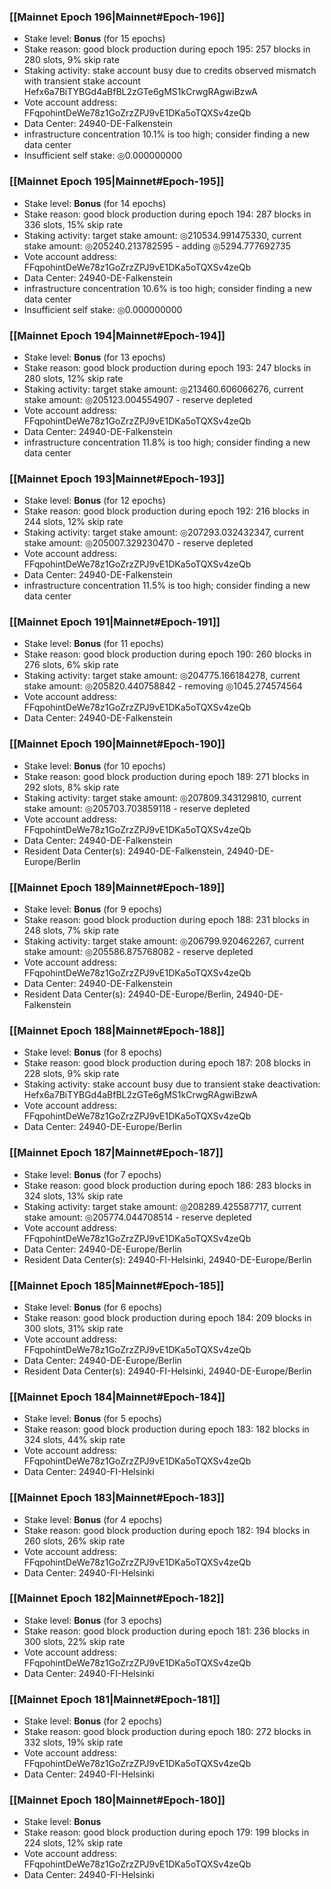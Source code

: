 ### [[Mainnet Epoch 196|Mainnet#Epoch-196]]
* Stake level: **Bonus** (for 15 epochs)
* Stake reason: good block production during epoch 195: 257 blocks in 280 slots, 9% skip rate
* Staking activity: stake account busy due to credits observed mismatch with transient stake account Hefx6a7BiTYBGd4aBfBL2zGTe6gMS1kCrwgRAgwiBzwA
* Vote account address: FFqpohintDeWe78z1GoZrzZPJ9vE1DKa5oTQXSv4zeQb
* Data Center: 24940-DE-Falkenstein
* infrastructure concentration 10.1% is too high; consider finding a new data center
* Insufficient self stake: ◎0.000000000
### [[Mainnet Epoch 195|Mainnet#Epoch-195]]
* Stake level: **Bonus** (for 14 epochs)
* Stake reason: good block production during epoch 194: 287 blocks in 336 slots, 15% skip rate
* Staking activity: target stake amount: ◎210534.991475330, current stake amount: ◎205240.213782595 - adding ◎5294.777692735
* Vote account address: FFqpohintDeWe78z1GoZrzZPJ9vE1DKa5oTQXSv4zeQb
* Data Center: 24940-DE-Falkenstein
* infrastructure concentration 10.6% is too high; consider finding a new data center
* Insufficient self stake: ◎0.000000000
### [[Mainnet Epoch 194|Mainnet#Epoch-194]]
* Stake level: **Bonus** (for 13 epochs)
* Stake reason: good block production during epoch 193: 247 blocks in 280 slots, 12% skip rate
* Staking activity: target stake amount: ◎213460.606066276, current stake amount: ◎205123.004554907 - reserve depleted
* Vote account address: FFqpohintDeWe78z1GoZrzZPJ9vE1DKa5oTQXSv4zeQb
* Data Center: 24940-DE-Falkenstein
* infrastructure concentration 11.8% is too high; consider finding a new data center
### [[Mainnet Epoch 193|Mainnet#Epoch-193]]
* Stake level: **Bonus** (for 12 epochs)
* Stake reason: good block production during epoch 192: 216 blocks in 244 slots, 12% skip rate
* Staking activity: target stake amount: ◎207293.032432347, current stake amount: ◎205007.329230470 - reserve depleted
* Vote account address: FFqpohintDeWe78z1GoZrzZPJ9vE1DKa5oTQXSv4zeQb
* Data Center: 24940-DE-Falkenstein
* infrastructure concentration 11.5% is too high; consider finding a new data center
### [[Mainnet Epoch 191|Mainnet#Epoch-191]]
* Stake level: **Bonus** (for 11 epochs)
* Stake reason: good block production during epoch 190: 260 blocks in 276 slots, 6% skip rate
* Staking activity: target stake amount: ◎204775.166184278, current stake amount: ◎205820.440758842 - removing ◎1045.274574564
* Vote account address: FFqpohintDeWe78z1GoZrzZPJ9vE1DKa5oTQXSv4zeQb
* Data Center: 24940-DE-Falkenstein
### [[Mainnet Epoch 190|Mainnet#Epoch-190]]
* Stake level: **Bonus** (for 10 epochs)
* Stake reason: good block production during epoch 189: 271 blocks in 292 slots, 8% skip rate
* Staking activity: target stake amount: ◎207809.343129810, current stake amount: ◎205703.703859118 - reserve depleted
* Vote account address: FFqpohintDeWe78z1GoZrzZPJ9vE1DKa5oTQXSv4zeQb
* Data Center: 24940-DE-Falkenstein
* Resident Data Center(s): 24940-DE-Falkenstein, 24940-DE-Europe/Berlin
### [[Mainnet Epoch 189|Mainnet#Epoch-189]]
* Stake level: **Bonus** (for 9 epochs)
* Stake reason: good block production during epoch 188: 231 blocks in 248 slots, 7% skip rate
* Staking activity: target stake amount: ◎206799.920462267, current stake amount: ◎205586.875768082 - reserve depleted
* Vote account address: FFqpohintDeWe78z1GoZrzZPJ9vE1DKa5oTQXSv4zeQb
* Data Center: 24940-DE-Falkenstein
* Resident Data Center(s): 24940-DE-Europe/Berlin, 24940-DE-Falkenstein
### [[Mainnet Epoch 188|Mainnet#Epoch-188]]
* Stake level: **Bonus** (for 8 epochs)
* Stake reason: good block production during epoch 187: 208 blocks in 228 slots, 9% skip rate
* Staking activity: stake account busy due to transient stake deactivation: Hefx6a7BiTYBGd4aBfBL2zGTe6gMS1kCrwgRAgwiBzwA
* Vote account address: FFqpohintDeWe78z1GoZrzZPJ9vE1DKa5oTQXSv4zeQb
* Data Center: 24940-DE-Europe/Berlin
### [[Mainnet Epoch 187|Mainnet#Epoch-187]]
* Stake level: **Bonus** (for 7 epochs)
* Stake reason: good block production during epoch 186: 283 blocks in 324 slots, 13% skip rate
* Staking activity: target stake amount: ◎208289.425587717, current stake amount: ◎205774.044708514 - reserve depleted
* Vote account address: FFqpohintDeWe78z1GoZrzZPJ9vE1DKa5oTQXSv4zeQb
* Data Center: 24940-DE-Europe/Berlin
* Resident Data Center(s): 24940-FI-Helsinki, 24940-DE-Europe/Berlin
### [[Mainnet Epoch 185|Mainnet#Epoch-185]]
* Stake level: **Bonus** (for 6 epochs)
* Stake reason: good block production during epoch 184: 209 blocks in 300 slots, 31% skip rate
* Vote account address: FFqpohintDeWe78z1GoZrzZPJ9vE1DKa5oTQXSv4zeQb
* Data Center: 24940-DE-Europe/Berlin
* Resident Data Center(s): 24940-FI-Helsinki, 24940-DE-Europe/Berlin
### [[Mainnet Epoch 184|Mainnet#Epoch-184]]
* Stake level: **Bonus** (for 5 epochs)
* Stake reason: good block production during epoch 183: 182 blocks in 324 slots, 44% skip rate
* Vote account address: FFqpohintDeWe78z1GoZrzZPJ9vE1DKa5oTQXSv4zeQb
* Data Center: 24940-FI-Helsinki
### [[Mainnet Epoch 183|Mainnet#Epoch-183]]
* Stake level: **Bonus** (for 4 epochs)
* Stake reason: good block production during epoch 182: 194 blocks in 260 slots, 26% skip rate
* Vote account address: FFqpohintDeWe78z1GoZrzZPJ9vE1DKa5oTQXSv4zeQb
* Data Center: 24940-FI-Helsinki
### [[Mainnet Epoch 182|Mainnet#Epoch-182]]
* Stake level: **Bonus** (for 3 epochs)
* Stake reason: good block production during epoch 181: 236 blocks in 300 slots, 22% skip rate
* Vote account address: FFqpohintDeWe78z1GoZrzZPJ9vE1DKa5oTQXSv4zeQb
* Data Center: 24940-FI-Helsinki
### [[Mainnet Epoch 181|Mainnet#Epoch-181]]
* Stake level: **Bonus** (for 2 epochs)
* Stake reason: good block production during epoch 180: 272 blocks in 332 slots, 19% skip rate
* Vote account address: FFqpohintDeWe78z1GoZrzZPJ9vE1DKa5oTQXSv4zeQb
* Data Center: 24940-FI-Helsinki
### [[Mainnet Epoch 180|Mainnet#Epoch-180]]
* Stake level: **Bonus**
* Stake reason: good block production during epoch 179: 199 blocks in 224 slots, 12% skip rate
* Vote account address: FFqpohintDeWe78z1GoZrzZPJ9vE1DKa5oTQXSv4zeQb
* Data Center: 24940-FI-Helsinki